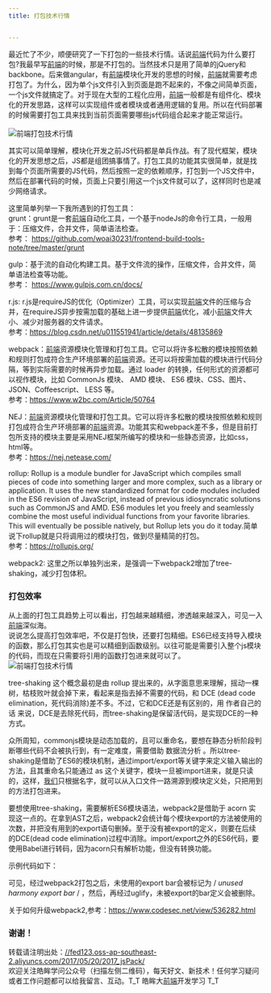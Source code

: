 ```yaml
---
title: 打包技术行情


---
```

最近忙了不少，顺便研究了一下打包的一些技术行情。话说[前端](https://www.w3cdoc.com)代码为什么要打包?我最早写[前端](https://www.w3cdoc.com)的时候，那是不打包的。当然技术只是用了简单的jQuery和backbone。后来做angular，有[前端](https://www.w3cdoc.com)模块化开发的思想的时候，[前端](https://www.w3cdoc.com)就需要考虑打包了。为什么，因为单个js文件引入到页面是跑不起来的，不像之间简单页面，一个js文件就搞定了。对于现在大型的工程化应用，[前端](https://www.w3cdoc.com)一般都是有组件化、模块化的开发思路，这样可以实现组件或者模块或者通用逻辑的复用。所以在代码部署的时候需要打包工具来找到当前页面需要哪些js代码组合起来才能正常运行。  
<a></a>  
![[前端](https://www.w3cdoc.com)打包技术行情][1]

其实可以简单理解，模块化开发之前JS代码都是单兵作战。有了现代框架，模块化的开发思想之后，JS都是组团搞事情了。打包工具的功能其实很简单，就是找到每个页面所需要的JS代码，然后按照一定的依赖顺序，打包到一个JS文件中，然后在部署代码的时候，页面上只要引用这一个js文件就可以了，这样同时也是减少网络请求。

这里简单列举一下我所遇到的打包工具：  
grunt：grunt是一套[前端](https://www.w3cdoc.com)自动化工具，一个基于nodeJs的命令行工具，一般用于：压缩文件，合并文件，简单语法检查。  
参考： <a href="https://github.com/woai30231/frontend-build-tools-note/tree/master/grunt" target="_blank" rel="external">https://github.com/woai30231/frontend-build-tools-note/tree/master/grunt</a>

gulp：基于流的自动化构建工具。基于文件流的操作，压缩文件，合并文件，简单语法检查等功能。  
参考： <a href="https://www.gulpjs.com.cn/docs/" target="_blank" rel="external">https://www.gulpjs.com.cn/docs/</a>

r.js: r.js是requireJS的优化（Optimizer）工具，可以实现[前端](https://www.w3cdoc.com)文件的压缩与合并，在requireJS异步按需加载的基础上进一步提供[前端](https://www.w3cdoc.com)优化，减小[前端](https://www.w3cdoc.com)文件大小、减少对服务器的文件请求。  
参考：<a href="https://blog.csdn.net/u011551941/article/details/48135869" target="_blank" rel="external">https://blog.csdn.net/u011551941/article/details/48135869</a>

webpack：[前端](https://www.w3cdoc.com)资源模块化管理和打包工具。它可以将许多松散的模块按照依赖和规则打包成符合生产环境部署的[前端](https://www.w3cdoc.com)资源。还可以将按需加载的模块进行代码分隔，等到实际需要的时候再异步加载。通过 loader 的转换，任何形式的资源都可以视作模块，比如 CommonJs 模块、 AMD 模块、 ES6 模块、CSS、图片、 JSON、Coffeescript、 LESS 等。  
参考：<a href="https://www.w2bc.com/Article/50764" target="_blank" rel="external">https://www.w2bc.com/Article/50764</a>

NEJ：[前端](https://www.w3cdoc.com)资源模块化管理和打包工具。它可以将许多松散的模块按照依赖和规则打包成符合生产环境部署的[前端](https://www.w3cdoc.com)资源。功能其实和webpack差不多，但是目前打包所支持的模块主要是采用NEJ框架所编写的模块和一些静态资源，比如css，html等。  
参考：<a href="https://nej.netease.com/" target="_blank" rel="external">https://nej.netease.com/</a>

rollup: Rollup is a module bundler for JavaScript which compiles small pieces of code into something larger and more complex, such as a library or application. It uses the new standardized format for code modules included in the ES6 revision of JavaScript, instead of previous idiosyncratic solutions such as CommonJS and AMD. ES6 modules let you freely and seamlessly combine the most useful individual functions from your favorite libraries. This will eventually be possible natively, but Rollup lets you do it today.简单说下rollup就是只将调用过的模块打包，做到尽量精简的打包。  
参考：<a href="https://rollupjs.org/" target="_blank" rel="external">https://rollupjs.org/</a>

webpack2: 这里之所以单独列出来，是强调一下webpack2增加了tree-shaking，减少打包体积。

### [][2]打包效率

从上面的打包工具趋势上可以看出，打包越来越精细，渗透越来越深入，可见一入[前端](https://www.w3cdoc.com)深似海。  
说说怎么提高打包效率吧，不仅是打包快，还要打包精细。ES6已经支持导入模块的函数，那么打包其实也是可以精细到函数级别。以往可能是需要引入整个js模块的代码，而现在只需要将引用的函数打包进来就可以了。  
![[前端](https://www.w3cdoc.com)打包技术行情][3]

tree-shaking 这个概念最初是由 rollup 提出来的，从字面意思来理解，摇动一棵树，枯枝败叶就会掉下来，看起来是指去掉不需要的代码，和 DCE (dead code elimination，死代码消除)差不多。不过，它和DCE还是有区别的，用 作者自己的话 来说，DCE是去除死代码，而tree-shaking是保留活代码，是实现DCE的一种方式。

众所周知，commonjs模块是动态加载的，且可以重命名，要想在静态分析阶段判断哪些代码不会被执行到，有一定难度，需要借助 数据流分析 。所以tree-shaking是借助了ES6的模块机制，通过import/export等关键字来定义输入输出的方法，且其重命名只能通过 as 这个关键字，模块一旦被import进来，就是只读的，这样，[我们](https://www.w3cdoc.com)只根据名字，就可以从入口文件一路溯源到模块定义处，只把用到的方法打包进来。

要想使用tree-shaking，需要解析ES6模块语法，webpack2是借助于 acorn 实现这一点的。在拿到AST之后，webpack2会统计每个模块export的方法被使用的次数，并把没有用到的export语句删掉。至于没有被export的定义，则要在后续的DCE(dead code elimination)过程中消除。import/export之外的ES6代码，要使用Babel进行转码，因为acorn只有解析功能，但没有转换功能。

示例代码如下：

可见，经过webpack2打包之后，未使用的export bar会被标记为 / _unused harmony export bar_ / ，然后，再经过uglify，未被export的bar定义会被删除。

关于如何升级webpack2,参考：<a href="https://www.codesec.net/view/536282.html" target="_blank" rel="external">https://www.codesec.net/view/536282.html</a>

### [][4]谢谢！

转载请注明出处：<a href="//fed123.oss-ap-southeast-2.aliyuncs.com/2017/05/20/2017_jsPack/" target="_blank" rel="external">//fed123.oss-ap-southeast-2.aliyuncs.com/2017/05/20/2017_jsPack/</a>  
欢迎关注皓眸学问公众号（扫描左侧二维码），每天好文、新技术！任何学习疑问或者工作问题都可以给我留言、互动。T\_T 皓眸大[前端](https://www.w3cdoc.com)开发学习 T\_T

 [1]: //fed123.oss-ap-southeast-2.aliyuncs.com/wp-content/uploads/2017/08/20170829_59a591a1df458.jpg
 [2]: //fed123.oss-ap-southeast-2.aliyuncs.com/2017/05/20/2017_jsPack/#打包效率 "打包效率"
 [3]: //fed123.oss-ap-southeast-2.aliyuncs.com/wp-content/uploads/2017/08/20170829_59a591a32325f.jpg
 [4]: //fed123.oss-ap-southeast-2.aliyuncs.com/2017/05/20/2017_jsPack/#谢谢！ "谢谢！"
